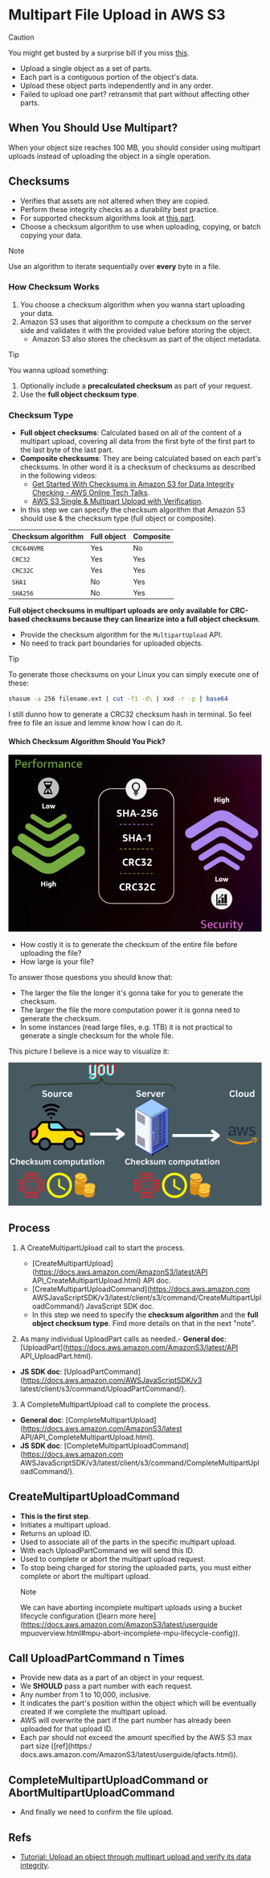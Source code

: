 # Multipart File Upload in AWS S3

> [!CAUTION]
>
> You might get busted by a surprise bill if you miss [this](../../no-surprise-bill/s3-multipart-upload.md).

- Upload a single object as a set of parts.
- Each part is a contiguous portion of the object's data.
- Upload these object parts independently and in any order.
- Failed to upload one part? retransmit that part without affecting other parts.

## When You Should Use Multipart?

When your object size reaches 100 MB, you should consider using multipart uploads instead of uploading the object in a single operation.

## Checksums

- Verifies that assets are not altered when they are copied.
- Perform these integrity checks as a durability best practice.
- For supported checksum algorithms look at [this part](#checksum-type).
- Choose a checksum algorithm to use when uploading, copying, or batch copying your data.

> [!NOTE]
>
> Use an algorithm to iterate sequentially over **every** byte in a file.

### How Checksum Works

1. You choose a checksum algorithm when you wanna start uploading your data.
2. Amazon S3 uses that algorithm to compute a checksum on the server side and validates it with the provided value before storing the object.
   - Amazon S3 also stores the checksum as part of the object metadata.

> [!TIP]
>
> You wanna upload something:
>
> 1. Optionally include a **precalculated checksum** as part of your request.
> 2. Use the **full object checksum type**.

### Checksum Type

- **Full object checksums**: Calculated based on all of the content of a multipart upload, covering all data from the first byte of the first part to the last byte of the last part.
- **Composite checksums**: They are being calculated based on each part's checksums. In other word it is a checksum of checksums as described in the following videos:
  - [Get Started With Checksums in Amazon S3 for Data Integrity Checking - AWS Online Tech Talks](https://youtu.be/JGsdvDPSirU?t=1468).
  - [AWS S3 Single & Multipart Upload with Verification](https://youtu.be/Te6s1VZPGfk?t=510).
- In this step we can specify the checksum algorithm that Amazon S3 should use & the checksum type (full object or composite).

| Checksum algorithm | Full object | Composite |
| ------------------ | ----------- | --------- |
| `CRC64NVME`        | Yes         | No        |
| `CRC32`            | Yes         | Yes       |
| `CRC32C`           | Yes         | Yes       |
| `SHA1`             | No          | Yes       |
| `SHA256`           | No          | Yes       |

**Full object checksums in multipart uploads are only available for CRC-based checksums because they can linearize into a full object checksum**.

- Provide the checksum algorithm for the `MultipartUpload` API.
- No need to track part boundaries for uploaded objects.

> [!TIP]
>
> To generate those checksums on your Linux you can simply execute one of these:
>
> ```bash
> shasum -a 256 filename.ext | cut -f1 -d\ | xxd -r -p | base64
> ```
>
> I still dunno how to generate a CRC32 checksum hash in terminal. So feel free to file an issue and lemme know how I can do it.

#### Which Checksum Algorithm Should You Pick?

![Checksum tradeoffs](./assets/checksum-tradeoff.png)

- How costly it is to generate the checksum of the entire file before uploading the file?
- How large is your file?

To answer those questions you should know that:

- The larger the file the longer it's gonna take for you to generate the checksum.
- The larger the file the more computation power it is gonna need to generate the checksum.
- In some instances (read large files, e.g. 1TB) it is not practical to generate a single checksum for the whole file.

This picture I believe is a nice way to visualize it:

![Checksum generation at source](./assets/checksum-generation-at-source.png)

## Process

1. A CreateMultipartUpload call to start the process.

   - [CreateMultipartUpload](https://docs.aws.amazon.com/AmazonS3/latest/API
     API_CreateMultipartUpload.html) API doc.
   - [CreateMultipartUploadCommand](https://docs.aws.amazon.com
     AWSJavaScriptSDK/v3/latest/client/s3/command/CreateMultipartUploadCommand/) JavaScript SDK doc.
   - In this step we need to specify the **checksum algorithm** and the **full object checksum type**. Find more details on that in the next "note".

2. As many individual UploadPart calls as needed.- **General doc**: [UploadPart](https://docs.aws.amazon.com/AmazonS3/latest/API
   API_UploadPart.html).

- **JS SDK doc**: [UploadPartCommand](https://docs.aws.amazon.com/AWSJavaScriptSDK/v3
  latest/client/s3/command/UploadPartCommand/).

3. A CompleteMultipartUpload call to complete the process.

- **General doc**: [CompleteMultipartUpload](https://docs.aws.amazon.com/AmazonS3/latest
  API/API_CompleteMultipartUpload.html).
- **JS SDK doc**: [CompleteMultipartUploadCommand](https://docs.aws.amazon.com
  AWSJavaScriptSDK/v3/latest/client/s3/command/CompleteMultipartUploadCommand/).

## CreateMultipartUploadCommand

- **This is the first step**.
- Initiates a multipart upload.
- Returns an upload ID.
- Used to associate all of the parts in the specific multipart upload.
- With each UploadPartCommand we will send this ID.
- Used to complete or abort the multipart upload request.
- To stop being charged for storing the uploaded parts, you must either complete or abort the
  multipart upload.
  > [!NOTE]
  >
  > We can have aborting incomplete multipart uploads using a bucket lifecycle configuration
  > ([learn more here](https://docs.aws.amazon.com/AmazonS3/latest/userguide
  > mpuoverview.html#mpu-abort-incomplete-mpu-lifecycle-config)).

## Call UploadPartCommand n Times

- Provide new data as a part of an object in your request.
- We **SHOULD** pass a part number with each request.
- Any number from 1 to 10,000, inclusive.
- It indicates the part's position within the object which will be eventually created if we complete
  the multipart upload.
- AWS will overwrite the part if the part number has already been uploaded for that upload ID.
- Each par should not exceed the amount specified by the AWS S3 max part size ([ref](https:/
  docs.aws.amazon.com/AmazonS3/latest/userguide/qfacts.html)).

## CompleteMultipartUploadCommand or AbortMultipartUploadCommand

- And finally we need to confirm the file upload.

## Refs

- [Tutorial: Upload an object through multipart upload and verify its data integrity](https://docs.aws.amazon.com/AmazonS3/latest/userguide/tutorial-s3-mpu-additional-checksums.html).
